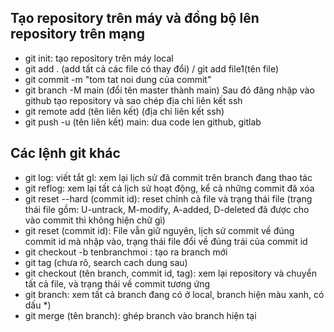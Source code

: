 ## Tạo repository trên máy và đồng bộ lên repository trên mạng
- git init: tạo repository trên máy local
- git add . (add tất cả các file có thay đổi) / git add file1(tên file)
- git commit -m "tom tat noi dung của commit"
- git branch -M main (đổi tên master thành main)
Sau đó đăng nhập vào github tạo repository và sao chép địa chỉ liên kết ssh
- git remote add (tên liên kết) (địa chỉ liên kết ssh)
- git push -u (tên liên kết) main: dua code len github, gitlab


## Các lệnh git khác
- git log: viết tắt gl: xem lại lịch sử đã commit trên branch đang thao tác
- git reflog: xem lại tất cả lịch sử hoạt động, kể cả những commit đã xóa
- git reset --hard (commit id): reset chỉnh cả file và trạng thái file (trạng thái file gồm: U-untrack, M-modify, A-added, D-deleted đã được cho vào commit thì không hiện chữ gì)
- git reset (commit id): File vẫn giữ nguyên, lịch sử commit về đúng commit id mà nhập vào, trạng thái file đổi về đúng trái của commit id
- git checkout -b tenbranchmoi : tạo ra branch mới
- git tag (chưa rõ, search cach dung sau)
- git checkout (tên branch, commit id, tag): xem lại repository và chuyển tất cả file, và trạng thái về commit tương ứng
- git branch: xem tất cả branch đang có ở local, branch hiện màu xanh, có dấu *)
- git merge (tên branch): ghép branch vào branch hiện tại